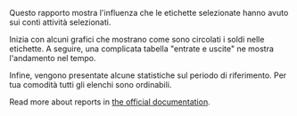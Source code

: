 Questo rapporto mostra l'influenza che le etichette selezionate hanno avuto sui conti attività selezionati.

Inizia con alcuni grafici che mostrano come sono circolati i soldi nelle etichette. A seguire, una complicata tabella "entrate e uscite" ne mostra l'andamento nel tempo.

Infine, vengono presentate alcune statistiche sul periodo di riferimento. Per tua comodità tutti gli elenchi sono ordinabili.

Read more about reports in [the official documentation](https://docs.firefly-iii.org/advanced-concepts/reports).